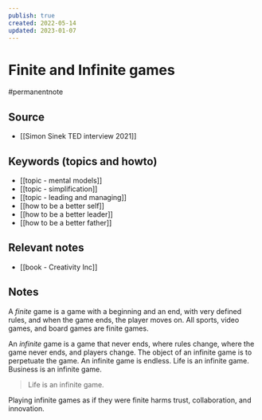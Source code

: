 ```yaml
---
publish: true
created: 2022-05-14
updated: 2023-01-07
---
```


# Finite and Infinite games

#permanentnote

## Source
- [[Simon Sinek TED interview 2021]]

## Keywords (topics and howto)
- [[topic - mental models]]
- [[topic - simplification]]
- [[topic - leading and managing]]
- [[how to be a better self]]
- [[how to be a better leader]]
- [[how to be a better father]]

## Relevant notes
- [[book - Creativity Inc]]

## Notes
A *finite* game is a game with a beginning and an end, with very defined rules, and when the game ends, the player moves on. All sports, video games, and board games are finite games. 

An *infinite* game is a game that never ends, where rules change, where the game never ends, and players change. The object of an infinite game is to perpetuate the game. 
An infinite game is endless. 
Life is an infinite game. 
Business is an infinite game.
> Life is an infinite game. 

 Playing infinite games as if they were finite harms trust, collaboration, and innovation.